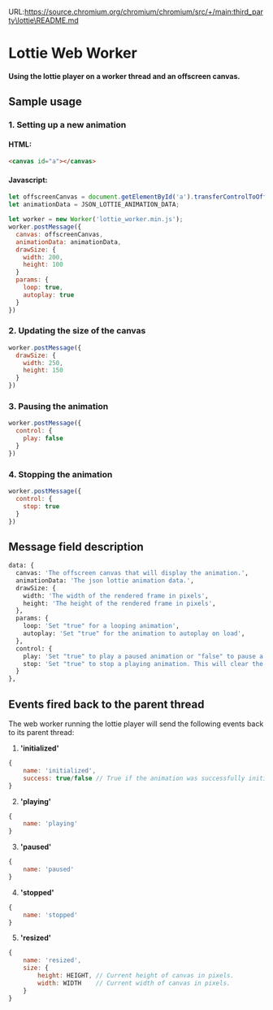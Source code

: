 URL:https://source.chromium.org/chromium/chromium/src/+/main:third_party\lottie\README.md
# Lottie Web Worker

#### Using the lottie player on a worker thread and an offscreen canvas.

## Sample usage
### 1. Setting up a new animation
#### HTML:
```html
<canvas id="a"></canvas>
```

#### Javascript:
```js
let offscreenCanvas = document.getElementById('a').transferControlToOffscreen();
let animationData = JSON_LOTTIE_ANIMATION_DATA;

let worker = new Worker('lottie_worker.min.js');
worker.postMessage({
  canvas: offscreenCanvas,
  animationData: animationData,
  drawSize: {
    width: 200,
    height: 100
  }
  params: {
    loop: true,
    autoplay: true
  }
})
```

### 2. Updating the size of the canvas
```js
worker.postMessage({
  drawSize: {
    width: 250,
    height: 150
  }
})
```

### 3. Pausing the animation
```js
worker.postMessage({
  control: {
    play: false
  }
})
```

### 4. Stopping the animation
```js
worker.postMessage({
  control: {
    stop: true
  }
})
```

## Message field description
```python
data: {
  canvas: 'The offscreen canvas that will display the animation.',
  animationData: 'The json lottie animation data.',
  drawSize: {
    width: 'The width of the rendered frame in pixels',
    height: 'The height of the rendered frame in pixels',
  },
  params: {
    loop: 'Set "true" for a looping animation',
    autoplay: 'Set "true" for the animation to autoplay on load',
  },
  control: {
    play: 'Set "true" to play a paused animation or "false" to pause a playing animation',
    stop: 'Set "true" to stop a playing animation. This will clear the canvas',
  }
},
```

## Events fired back to the parent thread
The web worker running the lottie player will send the following events back to
its parent thread:
1. **'initialized'**
```javascript
{
    name: 'initialized',
    success: true/false // True if the animation was successfully initialized.
}
```
2. **'playing'**
```javascript
{
    name: 'playing'
}
```
3. **'paused'**
```javascript
{
    name: 'paused'
}
```
4. **'stopped'**
```javascript
{
    name: 'stopped'
}
```
5. **'resized'**
```javascript
{
    name: 'resized',
    size: {
        height: HEIGHT, // Current height of canvas in pixels.
        width: WIDTH    // Current width of canvas in pixels.
    }
}
```
